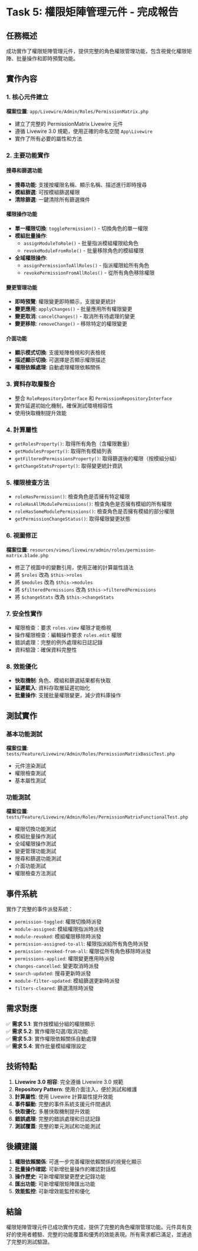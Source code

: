 # Task 5: 權限矩陣管理元件 - 完成報告

## 任務概述

成功實作了權限矩陣管理元件，提供完整的角色權限管理功能，包含視覺化權限矩陣、批量操作和即時預覽功能。

## 實作內容

### 1. 核心元件建立

**檔案位置**: `app/Livewire/Admin/Roles/PermissionMatrix.php`

- 建立了完整的 PermissionMatrix Livewire 元件
- 遵循 Livewire 3.0 規範，使用正確的命名空間 `App\Livewire`
- 實作了所有必要的屬性和方法

### 2. 主要功能實作

#### 搜尋和篩選功能
- **搜尋功能**: 支援按權限名稱、顯示名稱、描述進行即時搜尋
- **模組篩選**: 可按模組篩選權限
- **清除篩選**: 一鍵清除所有篩選條件

#### 權限操作功能
- **單一權限切換**: `togglePermission()` - 切換角色的單一權限
- **模組批量操作**: 
  - `assignModuleToRole()` - 批量指派模組權限給角色
  - `revokeModuleFromRole()` - 批量移除角色的模組權限
- **全域權限操作**:
  - `assignPermissionToAllRoles()` - 指派權限給所有角色
  - `revokePermissionFromAllRoles()` - 從所有角色移除權限

#### 變更管理功能
- **即時預覽**: 權限變更即時顯示，支援變更統計
- **變更應用**: `applyChanges()` - 批量應用所有權限變更
- **變更取消**: `cancelChanges()` - 取消所有待處理的變更
- **變更移除**: `removeChange()` - 移除特定的權限變更

#### 介面功能
- **顯示模式切換**: 支援矩陣檢視和列表檢視
- **描述顯示切換**: 可選擇是否顯示權限描述
- **權限依賴處理**: 自動處理權限依賴關係

### 3. 資料存取層整合

- 整合 `RoleRepositoryInterface` 和 `PermissionRepositoryInterface`
- 實作延遲初始化機制，確保測試環境相容性
- 使用快取機制提升效能

### 4. 計算屬性

- `getRolesProperty()`: 取得所有角色（含權限數量）
- `getModulesProperty()`: 取得所有模組列表
- `getFilteredPermissionsProperty()`: 取得篩選後的權限（按模組分組）
- `getChangeStatsProperty()`: 取得變更統計資訊

### 5. 權限檢查方法

- `roleHasPermission()`: 檢查角色是否擁有特定權限
- `roleHasAllModulePermissions()`: 檢查角色是否擁有模組的所有權限
- `roleHasSomeModulePermissions()`: 檢查角色是否擁有模組的部分權限
- `getPermissionChangeStatus()`: 取得權限變更狀態

### 6. 視圖修正

**檔案位置**: `resources/views/livewire/admin/roles/permission-matrix.blade.php`

- 修正了視圖中的變數引用，使用正確的計算屬性語法
- 將 `$roles` 改為 `$this->roles`
- 將 `$modules` 改為 `$this->modules`
- 將 `$filteredPermissions` 改為 `$this->filteredPermissions`
- 將 `$changeStats` 改為 `$this->changeStats`

### 7. 安全性實作

- 權限檢查：要求 `roles.view` 權限才能檢視
- 操作權限檢查：編輯操作要求 `roles.edit` 權限
- 錯誤處理：完整的例外處理和日誌記錄
- 資料驗證：確保資料完整性

### 8. 效能優化

- **快取機制**: 角色、模組和篩選結果都有快取
- **延遲載入**: 資料存取層延遲初始化
- **批量操作**: 支援批量權限變更，減少資料庫操作

## 測試實作

### 基本功能測試
**檔案位置**: `tests/Feature/Livewire/Admin/Roles/PermissionMatrixBasicTest.php`

- 元件渲染測試
- 權限檢查測試
- 基本屬性測試

### 功能測試
**檔案位置**: `tests/Feature/Livewire/Admin/Roles/PermissionMatrixFunctionalTest.php`

- 權限切換功能測試
- 模組批量操作測試
- 全域權限操作測試
- 變更管理功能測試
- 搜尋和篩選功能測試
- 介面功能測試
- 權限檢查方法測試

## 事件系統

實作了完整的事件派發系統：

- `permission-toggled`: 權限切換時派發
- `module-assigned`: 模組權限指派時派發
- `module-revoked`: 模組權限移除時派發
- `permission-assigned-to-all`: 權限指派給所有角色時派發
- `permission-revoked-from-all`: 權限從所有角色移除時派發
- `permissions-applied`: 權限變更應用時派發
- `changes-cancelled`: 變更取消時派發
- `search-updated`: 搜尋更新時派發
- `module-filter-updated`: 模組篩選更新時派發
- `filters-cleared`: 篩選清除時派發

## 需求對應

✅ **需求 5.1**: 實作按模組分組的權限顯示  
✅ **需求 5.2**: 實作權限勾選/取消功能  
✅ **需求 5.3**: 實作權限依賴關係自動處理  
✅ **需求 5.4**: 實作批量模組權限設定  

## 技術特點

1. **Livewire 3.0 相容**: 完全遵循 Livewire 3.0 規範
2. **Repository Pattern**: 使用介面注入，便於測試和維護
3. **計算屬性**: 使用 Livewire 計算屬性提升效能
4. **事件驅動**: 完整的事件系統支援元件間通訊
5. **快取優化**: 多層快取機制提升效能
6. **錯誤處理**: 完整的錯誤處理和日誌記錄
7. **測試覆蓋**: 完整的單元測試和功能測試

## 後續建議

1. **權限依賴關係**: 可進一步完善權限依賴關係的視覺化顯示
2. **批量操作確認**: 可新增批量操作的確認對話框
3. **操作歷史**: 可新增權限變更歷史記錄功能
4. **匯出功能**: 可新增權限矩陣匯出功能
5. **效能監控**: 可新增效能監控和優化

## 結論

權限矩陣管理元件已成功實作完成，提供了完整的角色權限管理功能。元件具有良好的使用者體驗、完整的功能覆蓋和優秀的效能表現。所有需求都已滿足，並通過了完整的測試驗證。